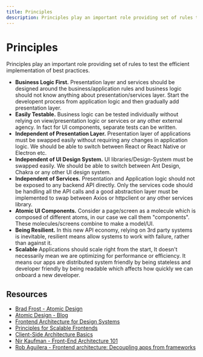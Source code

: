 ```yaml
---
title: Principles
description: Principles play an important role providing set of rules to test the efficient implementation of best practices.
---
```


# Principles

Principles play an important role providing set of rules to test the efficient implementation of best practices.

- **Business Logic First.** Presentation layer and services should be designed around the business/application rules and business logic should not know anything about presentation/services layer. Start the developent process from application logic and then gradually add presentation layer.
- **Easily Testable.** Business logic can be tested individually without relying on view/presentation logic or services or any other external agency. In fact for UI components, separate tests can be written.
- **Independent of Presentation Layer.** Presentation layer of applications must be swapped easily without requiring any changes in application logic. We should be able to switch between React or React Native or Electron etc.
- **Independent of UI Design System.** UI libraries/Design-System must be swapped easily. We should be able to switch between Ant Design, Chakra or any other UI design system.
- **Independent of Services.** Presentation and Application logic should not be exposed to any backend API directly. Only the services code should be handling all the API calls and a good abstraction layer must be implemented to swap between Axios or httpclient or any other services library.
- **Atomic UI Components.** Consider a page/screen as a molecule which is composed of different atoms, in our case we call them "components". These molecules/screens combine to make a model/UI.
- **Being Resilient.** In this new API economy, relying on 3rd party systems is inevitable, resilient means allow systems to work with failure, rather than against it.
- **Scalable** Applications should scale right from the start, It doesn't necessarily mean we are optimizing for performance or efficiency. It means our apps are distributed system friendly by being stateless and developer friendly by being readable which affects how quickly we can onboard a new developer.

## Resources

- [Brad Frost - Atomic Design](https://atomicdesign.bradfrost.com/)
- [Atomic Design - Blog](https://bradfrost.com/blog/post/atomic-web-design/)
- [Frontend Architecture for Design Systems](https://learning.oreilly.com/library/view/frontend-architecture-for/9781491926772/)
- [Principles for Scalable Frontends](https://www.simform.com/blog/principles-of-scalable-front-ends/)
- [Client-Side Architecture Basics](https://khalilstemmler.com/articles/client-side-architecture/introduction/)
- [Nir Kaufman - Front-End Architecture 101](https://www.youtube.com/watch?v=o8THlN8hgcw&ab_channel=ReactNYC)
- [Rob Aguilera - Frontend architecture: Decoupling apps from frameworks](https://www.youtube.com/watch?v=jmcx3b78V8s)
